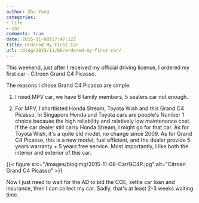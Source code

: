 ```yaml
---
author: Zhu Yong
categories:
- life
- car
comments: true
date: 2015-11-08T17:47:12Z
title: Ordered My First Car
url: /blog/2015/11/08/ordered-my-first-car/
---
```


This weekend, just after I received my official driving license, I ordered my first car - Citroen Grand C4 Picasso. 

The reasons I chose Grand C4 Picasso are simple:

1. I need MPV car, we have 6 family members, 5 seaters car not enough.

2. For MPV, I shortlisted Honda Stream, Toyota Wish and this Grand C4 Picasso. In Singapore Honda and Toyota cars are people's Number 1 choice because the high reliability and relatively low maintenance cost. If the car dealer still carry Honda Stream, I might go for that car. As for Toyota Wish, it's a quite old model, no change since 2009. As for Grand C4 Picasso, this is a new model, fuel efficient, and the dealer provide 5 years warranty + 5 years free service. Most importantly, I like both the interior and exterior of this car. 


{{< figure src="/images/blogimg/2015-11-08-Car/GC4P.jpg" alt="Citroen Grand C4 Picasso" >}} 


Now I just need to wait for the AD to bid the COE, settle car loan and insurance, then I can collect my car. Sadly, that's at least 2-3 weeks waiting time. 
 
